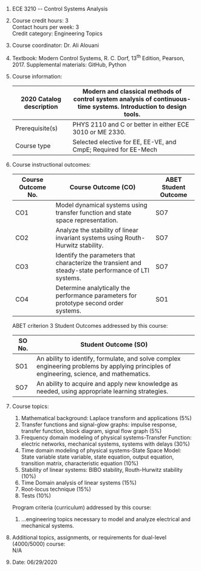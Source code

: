 1.  ECE 3210 -- Control Systems Analysis

2.  Course credit hours: 3   
Contact hours per week: 3  
Credit category: Engineering Topics

3.  Course coordinator: Dr. Ali Alouani

4.  Textbook: Modern Control Systems, R. C. Dorf, 13<sup>th</sup> Edition, Pearson, 2017. Supplemental materials: GitHub, Python

5. Course information:

   | 2020 Catalog description  | Modern and classical methods of control system analysis of continuous-time systems. Introduction to design tools. |
   |-------------------------- | ------------------------------------------------------------------------------------------------------------------|
   | Prerequisite(s)           | PHYS 2110 and C or better in either ECE 3010 or ME 2330. |
   | Course type               | Selected elective for EE, EE-VE, and CmpE; Required for EE-Mech |

6. Course instructional outcomes:  

   |   Course Outcome No. |   Course Outcome (CO)    | ABET Student  Outcome |
   | -------------------  | ------------------------ | -------------------- |
   | CO1                 | Model dynamical systems using transfer function and state space representation.  | SO7                   |
   | CO2         | Analyze the stability of linear invariant systems using Routh-Hurwitz stability.| SO7                  |
   | CO3         | Identify the parameters that characterize the  transient and steady-state performance of LTI systems.| SO7                  |
   | CO4         | Determine analytically the performance parameters for prototype second order systems.   | SO1                  |

   ABET criterion 3 Student Outcomes addressed by this course:

   | SO No. |  Student Outcome (SO)                                        |
   |----- | ---------------------------------------------------------------|
   | SO1 | An ability to identify, formulate, and solve complex engineering problems by applying principles of engineering, science, and mathematics.                                     |
   | SO7 | An ability to acquire and apply new knowledge as needed,  using appropriate learning strategies.                        |

7. Course topics:
   1.  Mathematical background: Laplace transform and applications (5%)
   2.  Transfer functions and signal-glow graphs: impulse response,
    transfer function, block diagram, signal flow graph (5%)
   3.  Frequency domain modeling of physical systems-Transfer Function:
    electric networks, mechanical systems, systems with delays (30%)
   4.  Time domain modeling of physical systems-State Space Model: State
    variable state variable, state equation, output equation,
    transition matrix, characteristic equation (10%)
   5.  Stability of linear systems: BIBO stability, Routh-Hurwitz stability
    (10%)
   6.  Time Domain analysis of linear systems (15%)
   7.  Root-locus technique (15%)
   8.  Tests (10%)

   Program criteria (curriculum) addressed by this course:  
   1. ...engineering topics necessary to model and analyze electrical and mechanical systems.

8.  Additional topics, assignments, or requirements for dual-level
    (4000/5000) course:\
    N/A

9.  Date: 06/29/2020
